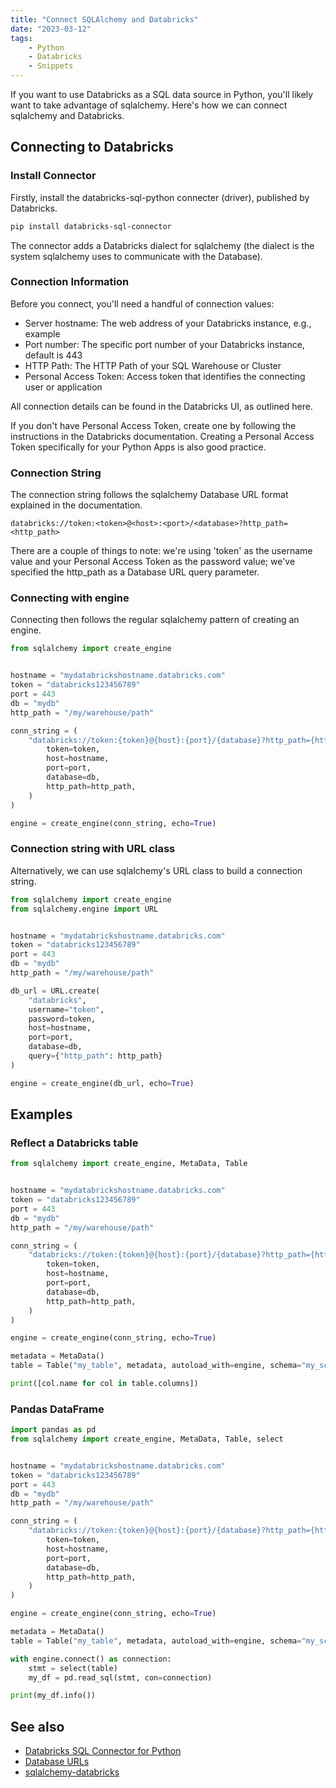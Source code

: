```yaml
---
title: "Connect SQLAlchemy and Databricks"
date: "2023-03-12"
tags:
    - Python
    - Databricks
    - Snippets
---
```


If you want to use Databricks as a SQL data source in Python, you'll likely want to take advantage of sqlalchemy. Here's how we can connect sqlalchemy and Databricks.

## Connecting to Databricks

### Install Connector

Firstly, install the databricks-sql-python connecter (driver), published by Databricks. 

```sh
pip install databricks-sql-connector
```

The connector adds a Databricks dialect for sqlalchemy (the dialect is the system sqlalchemy uses to communicate with the Database).

### Connection Information

Before you connect, you'll need a handful of connection values:

* Server hostname: The web address of your Databricks instance, e.g., example
* Port number: The specific port number of your Databricks instance, default is 443
* HTTP Path: The HTTP Path of your SQL Warehouse or Cluster
* Personal Access Token: Access token that identifies the connecting user or application

All connection details can be found in the Databricks UI, as outlined here. 

If you don't have Personal Access Token, create one by following the instructions in the Databricks documentation. Creating a Personal Access Token specifically for your Python Apps is also good practice.

### Connection String

The connection string follows the sqlalchemy Database URL format explained in the documentation.

```
databricks://token:<token>@<host>:<port>/<database>?http_path=<http_path>
```

There are a couple of things to note: we're using 'token' as the username value and your Personal Access Token as the password value; we've specified the http_path as a Database URL query parameter.

### Connecting with engine

Connecting then follows the regular sqlalchemy pattern of creating an engine.

```python
from sqlalchemy import create_engine


hostname = "mydatabrickshostname.databricks.com"
token = "databricks123456789"
port = 443
db = "mydb"
http_path = "/my/warehouse/path"

conn_string = (
    "databricks://token:{token}@{host}:{port}/{database}?http_path={http_path}".format(
        token=token,
        host=hostname,
        port=port,
        database=db,
        http_path=http_path,
    )
)

engine = create_engine(conn_string, echo=True)

```

### Connection string with URL class

Alternatively, we can use sqlalchemy's URL class to build a connection string.

```python
from sqlalchemy import create_engine
from sqlalchemy.engine import URL


hostname = "mydatabrickshostname.databricks.com"
token = "databricks123456789"
port = 443
db = "mydb"
http_path = "/my/warehouse/path"

db_url = URL.create(
    "databricks",
    username="token",
    password=token,
    host=hostname,
    port=port,
    database=db,
    query={"http_path": http_path}
)

engine = create_engine(db_url, echo=True)

```

## Examples

### Reflect a Databricks table

```python
from sqlalchemy import create_engine, MetaData, Table


hostname = "mydatabrickshostname.databricks.com"
token = "databricks123456789"
port = 443
db = "mydb"
http_path = "/my/warehouse/path"

conn_string = (
    "databricks://token:{token}@{host}:{port}/{database}?http_path={http_path}".format(
        token=token,
        host=hostname,
        port=port,
        database=db,
        http_path=http_path,
    )
)

engine = create_engine(conn_string, echo=True)

metadata = MetaData()
table = Table("my_table", metadata, autoload_with=engine, schema="my_schema")

print([col.name for col in table.columns])

```

### Pandas DataFrame

```python
import pandas as pd
from sqlalchemy import create_engine, MetaData, Table, select


hostname = "mydatabrickshostname.databricks.com"
token = "databricks123456789"
port = 443
db = "mydb"
http_path = "/my/warehouse/path"

conn_string = (
    "databricks://token:{token}@{host}:{port}/{database}?http_path={http_path}".format(
        token=token,
        host=hostname,
        port=port,
        database=db,
        http_path=http_path,
    )
)

engine = create_engine(conn_string, echo=True)

metadata = MetaData()
table = Table("my_table", metadata, autoload_with=engine, schema="my_schema")

with engine.connect() as connection:
    stmt = select(table)
    my_df = pd.read_sql(stmt, con=connection)

print(my_df.info())
```

## See also

* [Databricks SQL Connector for Python](https://docs.databricks.com/dev-tools/python-sql-connector.html)
* [Database URLs](https://docs.sqlalchemy.org/en/20/core/engines.html#database-urls)
* [sqlalchemy-databricks](https://github.com/crflynn/sqlalchemy-databricks)